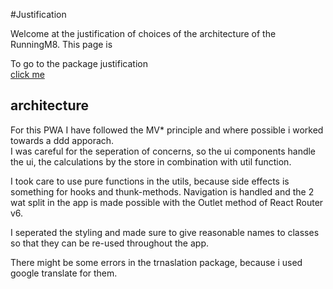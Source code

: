 #Justification

Welcome at the justification of choices of the architecture of the RunningM8.
This page is 

To go to the package justification\
 [click me](./packages.md)


## architecture

For this PWA I have followed the MV* principle and where possible i worked towards a ddd apporach. \
I was careful for the seperation of concerns, so the ui components handle the ui, 
the calculations by the store in combination with util function.

I took care to use pure functions in the utils, because side effects is something for hooks and thunk-methods.
Navigation is handled and the 2 wat split in the app is made possible with the Outlet method of React Router v6.

I seperated the styling and made sure to give reasonable names to classes so that they can be re-used throughout the app.

There might be some errors in the trnaslation package, because i used google translate for them. 
